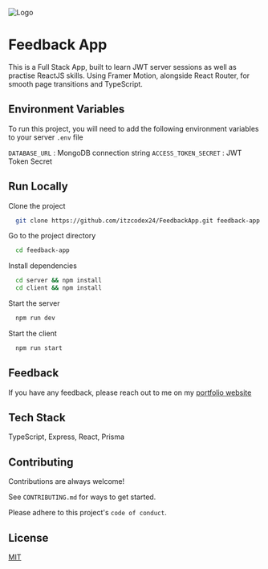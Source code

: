 
![Logo](https://i.imgur.com/l3co8R0.png)


# Feedback App 

This is a Full Stack App, built to learn JWT server sessions as well as practise ReactJS skills. Using Framer Motion, alongside React Router, for smooth page transitions and TypeScript.



## Environment Variables

To run this project, you will need to add the following environment variables to your server `.env` file

`DATABASE_URL` : MongoDB connection string
`ACCESS_TOKEN_SECRET` : JWT Token Secret 




## Run Locally

Clone the project

```bash
  git clone https://github.com/itzcodex24/FeedbackApp.git feedback-app
```

Go to the project directory

```bash
  cd feedback-app
```

Install dependencies

```bash
  cd server && npm install 
  cd client && npm install
```

Start the server

```bash
  npm run dev
```

Start the client 

```bash
  npm run start 
```


## Feedback

If you have any feedback, please reach out to me on my [portfolio website]('https://codex-dev.vercel.app')


## Tech Stack

TypeScript, Express, React, Prisma



## Contributing

Contributions are always welcome!

See `CONTRIBUTING.md` for ways to get started.

Please adhere to this project's `code of conduct`.


## License

[MIT](https://choosealicense.com/licenses/mit/)

